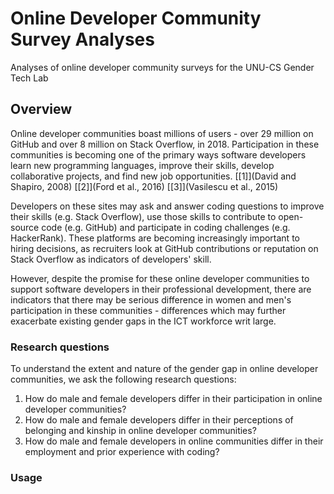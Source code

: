 # Online Developer Community Survey Analyses
Analyses of online developer community surveys for the UNU-CS Gender Tech Lab


## Overview

Online developer communities boast millions of users - over 29 million on GitHub and over 8 million on Stack Overflow, in 2018. Participation in these communities is becoming one of the primary ways software developers learn new programming languages, improve their skills, develop collaborative projects, and find new job opportunities. [[1]](David and Shapiro, 2008) [[2]](Ford et al., 2016) [[3]](Vasilescu et al., 2015)  

Developers on these sites may ask and answer coding questions to improve their skills (e.g. Stack Overflow), use those skills to contribute to open-source code (e.g. GitHub) and participate in coding challenges (e.g. HackerRank). These platforms are becoming increasingly important to hiring decisions, as recruiters look at GitHub contributions or reputation on Stack Overflow as indicators of developers' skill.

However, despite the promise for these online developer communities to support software developers in their professional development, there are indicators that there may be serious difference in women and men's participation in these communities - differences which may further exacerbate existing gender gaps in the ICT workforce writ large.


### Research questions

To understand the extent and nature of the gender gap in online developer communities, we ask the following research questions:

1. How do male and female developers differ in their participation in online developer communities?
2. How do male and female developers differ in their perceptions of belonging and kinship in online developer communities?
3. How do male and female developers in online communities differ in their employment and prior experience with coding?


### Usage